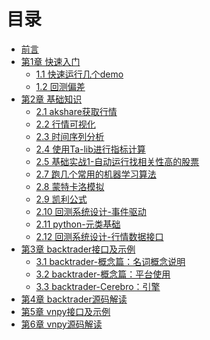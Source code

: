<!--
 * @Author: mindandhand 1639545667@qq.com
 * @Date: 2023-09-07 16:57:08
 * @LastEditors: error: error: git config user.name & please set dead value or install git && error: git config user.email & please set dead value or install git & please set dead value or install git
 * @LastEditTime: 2024-03-29 20:54:05
 * @FilePath: /backtrader_learn_book/SUMMARY.md
 * @Description: 这是默认设置,请设置`customMade`, 打开koroFileHeader查看配置 进行设置: https://github.com/OBKoro1/koro1FileHeader/wiki/%E9%85%8D%E7%BD%AE
-->
# 目录

* [前言](README.md)
* [第1章 快速入门](Chapter1/README.md)
  * [1.1 快速运行几个demo](Chapter1/quickstart.md)
  * [1.2 回测偏差](Chapter1/backtest_bias.md)
* [第2章 基础知识](Chapter2/README.md)
  * [2.1 akshare获取行情](Chapter2/akshare的使用.md)
  * [2.2 行情可视化](Chapter2/行情可视化-mplfinance.md)
  * [2.3 时间序列分析](Chapter2/时间序列分析.md)
  * [2.4 使用Ta-lib进行指标计算](Chapter2/使用Ta-lib进行指标计算.md) 
  * [2.5 基础实战1-自动运行找相关性高的股票](Chapter2/基础实战1-自动运行找相关性高的股票.md)
  * [2.7 跑几个常用的机器学习算法](Chapter2/跑几个常用的机器学习算法.md)
  * [2.8 蒙特卡洛模拟](Chapter2/蒙特卡洛模拟.md)
  * [2.9 凯利公式](Chapter2/凯利公式.md)
  * [2.10 回测系统设计-事件驱动](Chapter2/回测系统设计-事件驱动.md)
  * [2.11 python-元类基础](Chapter2/python-元类基础.md)
  * [2.12 回测系统设计-行情数据接口](Chapter2/回测系统设计-行情数据接口.md)
* [第3章 backtrader接口及示例](Chapter3/README.md)
  * [3.1 backtrader-概念篇：名词概念说明](Chapter3/backtrader-概念篇：名词概念说明.md)
  * [3.2 backtrader-概念篇：平台使用](Chapter3/backtrader-概念篇：平台使用.md)
  * [3.3 backtrader-Cerebro：引擎](Chapter3/backtrader-Cerebro：引擎.md)
* [第4章 backtrader源码解读](Chapter4/README.md)
* [第5章 vnpy接口及示例](Chapter5/README.md)
* [第6章 vnpy源码解读](Chapter6/README.md)
